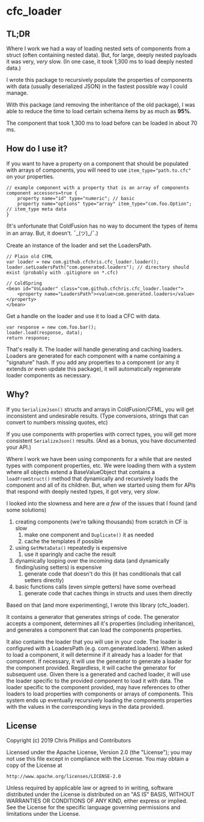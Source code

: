 # cfc_loader

## TL;DR

Where I work we had a way of loading nested sets of components from a struct
(often containing nested data). But, for large, deeply nested payloads it was
very, _very_ slow. (In one case, it took 1,300 ms to load deeply nested data.)

I wrote this package to recursively populate the properties of components
with data (usually deserialized JSON) in the fastest possible way I could 
manage.

With this package (and removing the inheritance of the old package), I was able
to reduce the time to load certain schema items by as much as __95%__.

The component that took 1,300 ms to load before can be loaded in about 70 ms.

## How do I use it?

If you want to have a property on a component that should be populated with
arrays of components, you will need to use `item_type="path.to.cfc"` on your
properties.

	// example component with a property that is an array of components
	component accessors=true {
		property name="id" type="numeric"; // basic
		property name="options" type="array" item_type="com.foo.Option"; // item_type meta data
	}

(It's unfortunate that ColdFusion has no way to document the types
of items in an array. But, it doesn't. ¯\_(ツ)_/¯.)

Create an instance of the loader and set the LoadersPath.

	// Plain old CFML
	var loader = new com.github.cfchris.cfc_loader.loader();
	loader.setLoadersPath("com.generated.loaders"); // directory should exist (probably with .gitignore on *.cfc)

	// ColdSpring
	<bean id="VoLoader" class="com.github.cfchris.cfc_loader.loader">
		<property name="LoadersPath"><value>com.generated.loaders</value></property>
	</bean>

Get a handle on the loader and use it to load a CFC with data.

	var response = new com.foo.bar();
	loader.load(response, data);
	return response;

That's really it. The loader will handle generating and caching loaders.
Loaders are generated for each component with a name containing a "signature" hash.
If you add any properties to a component (_or_ any it extends _or_ even update this package),
it will automatically regenerate loader components as necessary.



## Why?

If you `SerializeJson()` structs and arrays in ColdFusion/CFML, you will get
inconsistent and undesirable results. (Type conversions, strings that can
convert to numbers missing quotes, etc)

If you use components with properties with correct types, you will get more
consistent `SerializeJson()` results. (And as a bonus, you have documented your API.)

Where I work we have been using components for a while that are nested types
with component properties, etc. We were loading them with a system where all
objects extend a BaseValueObject that contains a `loadFromStruct()` method that
dynamically and recursively loads the component and all of its children. But,
when we started using them for APIs that respond with deeply nested types, it
got very, very _slow_.

I looked into the slowness and here are _a few_ of the issues that I found (and some solutions)

1. creating components (we're talking thousands) from scratch in CF is slow
   1. make one component and `Duplicate()` it as needed
   2. cache the templates if possible
2. using `GetMetaData()` repeatedly is expensive
   1. use it sparingly and cache the result
3. dynamically looping over the incoming data (and dynamically finding/using setters) is expensive
   1. generate code that doesn't do this (it has conditionals that call setters directly)
4. basic functions calls (even simple getters) have some overhead
   1. generate code that caches things in structs and uses them directly

Based on that (and more experimenting), I wrote this library (cfc_loader).

It contains a generator that generates strings of code. The generator
accepts a component, determines all it's properties (including inheritance),
and generates a component that can load the components properties.

It also contains the loader that you will use in your code. The loader
is configured with a LoadersPath (e.g. com.generated.loaders). When asked
to load a component, it will determine if it already has a loader for that
component. If necessary, it will use the generator to generate a loader
for the component provided. Regardless, it will cache the generator for
subsequent use. Given there is a generated and cached loader, it will use
the loader specific to the provided component to load it with data. The
loader specific to the component provided, may have references to other
loaders to load properties with components or arrays of components. This
system ends up eventually recursively loading the components properties
with the values in the corresponding keys in the data provided.

## License

Copyright (c) 2019 Chris Phillips and Contributors

Licensed under the Apache License, Version 2.0 (the "License");
you may not use this file except in compliance with the License.
You may obtain a copy of the License at

    http://www.apache.org/licenses/LICENSE-2.0

Unless required by applicable law or agreed to in writing, software
distributed under the License is distributed on an "AS IS" BASIS,
WITHOUT WARRANTIES OR CONDITIONS OF ANY KIND, either express or implied.
See the License for the specific language governing permissions and
limitations under the License.